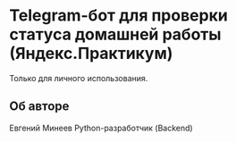 # Telegram-бот для проверки статуса домашней работы (Яндекс.Практикум)

Только для личного использования.

## Об авторе

Евгений Минеев
Python-разработчик (Backend)  

